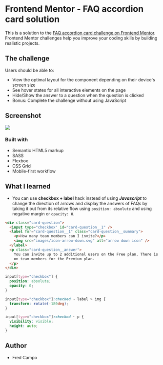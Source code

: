 # Frontend Mentor - FAQ accordion card solution

This is a solution to the [FAQ accordion card challenge on Frontend Mentor](https://www.frontendmentor.io/challenges/faq-accordion-card-XlyjD0Oam). Frontend Mentor challenges help you improve your coding skills by building realistic projects.

## The challenge

Users should be able to:

- View the optimal layout for the component depending on their device's screen size
- See hover states for all interactive elements on the page
- Hide/Show the answer to a question when the question is clicked
- Bonus: Complete the challenge without using JavaScript

## Screenshot

![](./screenshot.jpg)

### Built with

- Semantic HTML5 markup
- SASS
- Flexbox
- CSS Grid
- Mobile-first workflow

## What I learned

- You can use **checkbox + label** hack instead of using **_Javascript_** to change the direction of arrows and display the answers of FAQs by taking it out from its relative flow using `position: absolute` and using negative margin or `opacity: 0`.

```html
<div class="card-question">
  <input type="checkbox" id="card-question__1" />
  <label for="card-question__1" class="card-question__summary">
    <p>How many team members can I invite?</p>
    <img src="images/icon-arrow-down.svg" alt="arrow down icon" />
  </label>
  <p class="card-question__answer">
    You can invite up to 2 additional users on the Free plan. There is no limit
    on team members for the Premium plan.
  </p>
</div>
```

```scss
input[type="checkbox"] {
  position: absolute;
  opacity: 0;
}

input[type="checkbox"]:checked ~ label > img {
  transform: rotate(-180deg);
}

input[type="checkbox"]:checked ~ p {
  visibility: visible;
  height: auto;
}
```

## Author

- Fred Campo
